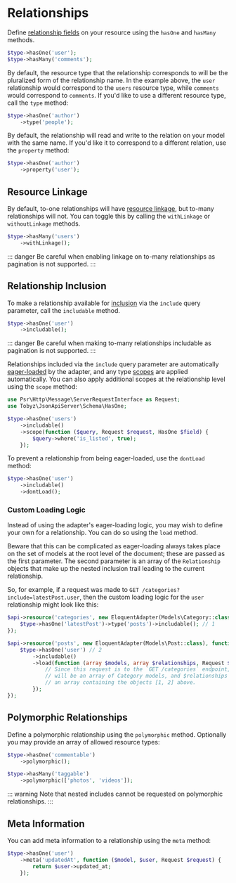 # Relationships

Define [relationship fields](https://jsonapi.org/format/#document-resource-object-relationships) on your resource using the `hasOne` and `hasMany` methods.

```php
$type->hasOne('user');
$type->hasMany('comments');
```

By default, the resource type that the relationship corresponds to will be the pluralized form of the relationship name. In the example above, the `user` relationship would correspond to the `users` resource type, while `comments` would correspond to `comments`. If you'd like to use a different resource type, call the `type` method:

```php
$type->hasOne('author')
    ->type('people');
```

By default, the relationship will read and write to the relation on your model with the same name. If you'd like it to correspond to a different relation, use the `property` method:

```php
$type->hasOne('author')
    ->property('user');
```

## Resource Linkage

By default, to-one relationships will have [resource linkage](https://jsonapi.org/format/#document-resource-object-linkage), but to-many relationships will not. You can toggle this by calling the `withLinkage` or `withoutLinkage` methods.

```php
$type->hasMany('users')
    ->withLinkage();
```

::: danger
Be careful when enabling linkage on to-many relationships as pagination is not supported.
:::

## Relationship Inclusion

To make a relationship available for [inclusion](https://jsonapi.org/format/#fetching-includes) via the `include` query parameter, call the `includable` method.

```php
$type->hasOne('user')
    ->includable();
```

::: danger
Be careful when making to-many relationships includable as pagination is not supported.
:::

Relationships included via the `include` query parameter are automatically [eager-loaded](https://laravel.com/docs/8.x/eloquent-relationships#eager-loading) by the adapter, and any type [scopes](scopes) are applied automatically. You can also apply additional scopes at the relationship level using the `scope` method:

```php
use Psr\Http\Message\ServerRequestInterface as Request;
use Tobyz\JsonApiServer\Schema\HasOne;

$type->hasOne('users')
    ->includable()
    ->scope(function ($query, Request $request, HasOne $field) {
        $query->where('is_listed', true);
    });
```

To prevent a relationship from being eager-loaded, use the `dontLoad` method:

```php
$type->hasOne('user')
    ->includable()
    ->dontLoad();
```

### Custom Loading Logic

Instead of using the adapter's eager-loading logic, you may wish to define your own for a relationship. You can do so using the `load` method. 

Beware that this can be complicated as eager-loading always takes place on the set of models at the root level of the document; these are passed as the first parameter. The second parameter is an array of the `Relationship` objects that make up the nested inclusion trail leading to the current relationship. 

So, for example, if a request was made to `GET /categories?include=latestPost.user`, then the custom loading logic for the `user` relationship might look like this:

```php
$api->resource('categories', new EloquentAdapter(Models\Category::class), function (Type $type) {
    $type->hasOne('latestPost')->type('posts')->includable(); // 1
});

$api->resource('posts', new EloquentAdapter(Models\Post::class), function (Type $type) {
    $type->hasOne('user') // 2
        ->includable()
        ->load(function (array $models, array $relationships, Request $request, HasOne $field) {
            // Since this request is to the `GET /categories` endpoint, $models
            // will be an array of Category models, and $relationships will be
            // an array containing the objects [1, 2] above.
        });
});
```

## Polymorphic Relationships

Define a polymorphic relationship using the `polymorphic` method. Optionally you may provide an array of allowed resource types:

```php
$type->hasOne('commentable')
    ->polymorphic();

$type->hasMany('taggable')
    ->polymorphic(['photos', 'videos']);
```

::: warning
Note that nested includes cannot be requested on polymorphic relationships.
:::

## Meta Information

You can add meta information to a relationship using the `meta` method:

```php
$type->hasOne('user')
    ->meta('updatedAt', function ($model, $user, Request $request) {
        return $user->updated_at;
    });
```
